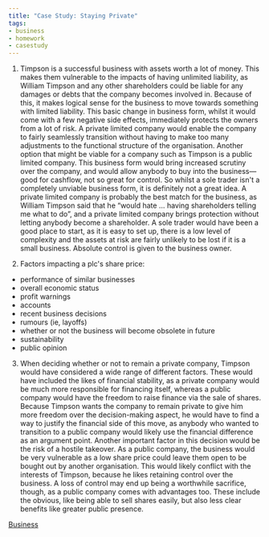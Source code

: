 ```yaml
---
title: "Case Study: Staying Private"
tags:
- business
- homework
- casestudy
---
```


1) Timpson is a successful business with assets worth a lot of money. This makes them vulnerable to the impacts of having unlimited liability, as William Timpson and any other shareholders could be liable for any damages or debts that the company becomes involved in. Because of this, it makes logical sense for the business to move towards something with limited liability. This basic change in business form, whilst it would come with a few negative side effects, immediately protects the owners from a lot of risk. A private limited company would enable the company to fairly seamlessly transition without having to make too many adjustments to the functional structure of the organisation. Another option that might be viable for a company such as Timpson is a public limited company. This business form would bring increased scrutiny over the company, and would allow anybody to buy into the business—good for cashflow, not so great for control. 
	So whilst a sole trader isn't a completely unviable business form, it is definitely not a great idea. A private limited company is probably the best match for the business, as William Timpson said that he “would hate … having shareholders telling me what to do”, and a private limited company brings protection without letting anybody become a shareholder.
	A sole trader would have been a good place to start, as it is easy to set up, there is a low level of complexity and the assets at risk are fairly unlikely to be lost if it is a small business. Absolute control is given to the business owner.

2) Factors impacting a plc's share price:
- performance of similar businesses
- overall economic status
- profit warnings
- accounts
- recent business decisions
- rumours (ie, layoffs)
- whether or not the business will become obsolete in future
- sustainability
- public opinion

3) When deciding whether or not to remain a private company, Timpson would have considered a wide range of different factors. These would have included the likes of financial stability, as a private company would be much more responsible for financing itself, whereas a public company would have the freedom to raise finance via the sale of shares. Because Timpson wants the company to remain private to give him more freedom over the decision-making aspect, he would have to find a way to justify the financial side of this move, as anybody who wanted to transition to a public company would likely use the financial difference as an argument point. Another important factor in this decision would be the risk of a hostile takeover. As a public company, the business would be very vulnerable as a low share price could leave them open to be bought out by another organisation. This would likely conflict with the interests of Timpson, because he likes retaining control over the business. A loss of control may end up being a worthwhile sacrifice, though, as a public company comes with advantages too. These include the obvious, like being able to sell shares easily, but also less clear benefits like greater public presence. 








[Business](/Business)